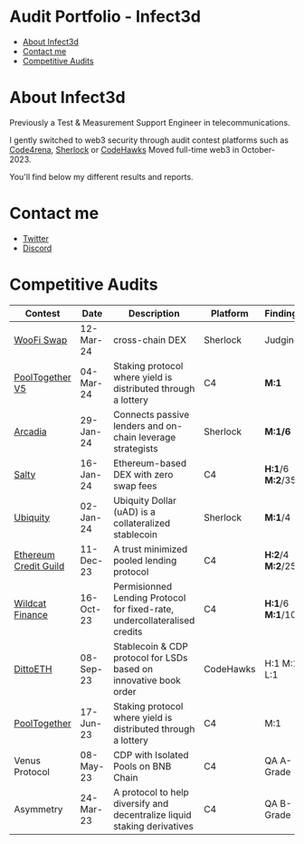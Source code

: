 # Audit Portfolio - Infect3d
- [About Infect3d](#about-Infect3d)
- [Contact me](#contact-me)
- [Competitive Audits](#competitive-audits)

# About Infect3d
Previously a Test & Measurement Support Engineer in telecommunications.

I gently switched to web3 security through audit contest platforms such as [Code4rena](https://code4rena.com/), [Sherlock](https://www.sherlock.xyz/) or [CodeHawks](https://www.codehawks.com/)
Moved full-time web3 in October-2023.

You'll find below my different results and reports.

# Contact me
- [Twitter](https://twitter.com/InfectedCrypto)
- [Discord](https://discordapp.com/users/209246832675651585)


# Competitive Audits
| Contest																				| Date		| Description 																	| Platform 	| Findings				| Mention						| Report														|
| ------------------------------------------------------------------------------------	| --------- |--------------------------------------------------------------------------		| --------	| -----------------		| ---------------------------	| --------------------------------------------------------------------------------------------------------------------	|
| [WooFi Swap](https://audits.sherlock.xyz/contests/277)								| 12-Mar-24	| cross-chain DEX																| Sherlock	| Judging				|								| [Still not public](github.com/InfectedIsm/Reports-Portfolio/blob/main/Competitive%20Audits/0-%20In%20Progress.md)  				  	|
| [PoolTogether V5](https://code4rena.com/audits/2024-03-pooltogether#top)				| 04-Mar-24	| Staking protocol where yield is distributed through a lottery					| C4		| **M:1**				|	8th place					| [Still not public](github.com/InfectedIsm/Reports-Portfolio/blob/main/Competitive%20Audits/0-%20In%20Progress.md)  				  	|
| [Arcadia](https://audits.sherlock.xyz/contests/137)									| 29-Jan-24	| Connects passive lenders and on-chain leverage strategists					| Sherlock	| **M:1/6**				|								| [Link](https://github.com/InfectedIsm/Reports-Portfolio/blob/main/Competitive%20Audits/Arcadia.md)  				  	|
| [Salty](https://code4rena.com/audits/2024-01-saltyio#top)								| 16-Jan-24	| Ethereum-based DEX with zero swap fees										| C4		| **H:1**/6 **M:2**/35	|								| [Still not public](github.com/InfectedIsm/Reports-Portfolio/blob/main/Competitive%20Audits/0-%20In%20Progress.md)   	|
| [Ubiquity](https://audits.sherlock.xyz/contests/138)									| 02-Jan-24	| Ubiquity Dollar (uAD) is a collateralized stablecoin							| Sherlock	| **M:1**/4				|								| [Link](https://github.com/InfectedIsm/Reports-Portfolio/blob/main/Competitive%20Audits/Ubiquity.md)   	|
| [Ethereum Credit Guild](https://code4rena.com/audits/2023-12-ethereum-credit-guild)	| 11-Dec-23	| A trust minimized pooled lending protocol										| C4		| **H:2**/4 **M:2**/25	|  								| [Link](https://github.com/InfectedIsm/Reports-Portfolio/blob/main/Competitive%20Audits/Ethereum%20Credit%20Guild.md)	|
| [Wildcat Finance](https://code4rena.com/audits/2023-10-the-wildcat-protocol#top)		| 16-Oct-23	| Permisionned Lending Protocol for fixed-rate, undercollateralised credits		| C4		| **H:1**/6  **M:1**/10	| 								| [Link](https://github.com/InfectedIsm/Reports-Portfolio/blob/main/Competitive%20Audits/Wildcat%20Finance.md)    		|
| [DittoETH](https://www.codehawks.com/contests/clm871gl00001mp081mzjdlwc)				| 08-Sep-23	| Stablecoin & CDP protocol for LSDs based on innovative book order				| CodeHawks	| H:1 M:1 L:1			| 1 H selected for report		| [Link](https://github.com/InfectedIsm/Reports-Portfolio/blob/main/Competitive%20Audits/DittoETH.md)       			|
| [PoolTogether](https://code4rena.com/audits/2021-10-pooltogether-v4-contest#top)		| 17-Jun-23	| Staking protocol where yield is distributed through a lottery					| C4		| M:1					| 1 M Selected for report		| [Link](https://github.com/InfectedIsm/Reports-Portfolio/blob/main/Competitive%20Audits/Pool%20Together.md)       		|
| Venus Protocol																		| 08-May-23	| CDP with Isolated Pools on BNB Chain											| C4		| QA A-Grade			|								| [Link](https://github.com/InfectedIsm/Reports-Portfolio/blob/main/Competitive%20Audits/Venus%20Protocol.md)       	|
| Asymmetry																				| 24-Mar-23	| A protocol to help diversify and decentralize liquid staking derivatives		| C4		| QA B-Grade			|								| [Link](https://github.com/InfectedIsm/Reports-Portfolio/blob/main/Competitive%20Audits/Assymetry.md)       			|

